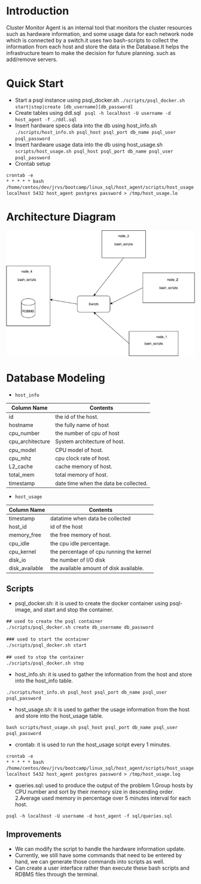 # Introduction
Cluster Monitor Agent is an internal tool that monitors the cluster resources such as hardware information, and some usage data for each network node which is connected by a switch.it uses two bash-scripts to collect the information from each host and store the data in the Database.It helps the infrastructure team to make the decision for future planning. such as add/remove servers. 

# Quick Start
- Start a psql instance using psql_docker.sh
``./scripts/psql_docker.sh start|stop|create [db_username][db_password]``
- Create tables using ddl.sql
`` psql -h localhost -U username -d host_agent -f ./ddl.sql``
- Insert hardware specs data into the db using host_info.sh
``./scripts/host_info.sh psql_host psql_port db_name psql_user psql_password``
- Insert hardware usage data into the db using host_usage.sh
``scripts/host_usage.sh psql_host psql_port db_name psql_user psql_password``
- Crontab setup
```
crontab -e
* * * * * bash /home/centos/dev/jrvs/bootcamp/linux_sql/host_agent/scripts/host_usage.sh localhost 5432 host_agent postgres password > /tmp/host_usage.lo
```

# Architecture Diagram
![](<https://github.com/jarviscanada/jarvis_data_eng_SiqiYang/blob/readme/linux_sql/assets/architecture.png>)

# Database Modeling
- `host_info`

Column Name | Contents
------------ | -------------
id| the id of the host.
hostname | the fully name of host
cpu_number | the number of cpu of host
cpu_architecture| System architecture of host.
cpu_model|CPU model of host.
cpu_mhz|  cpu clock rate of host.
L2_cache|  cache memory of host.
total_mem|  total memory of host.
timestamp|  date time when the data be collected.

- `host_usage`

Column Name | Contents
------------ | -------------
timestamp|datatime when data be collected
host_id| id of the host
memory_free| the free memory of host.
cpu_idle| the cpu idle percentage.
cpu_kernel| the percentage of cpu running the kernel
disk_io| the number of I/O disk
disk_available | the available amount of disk available.

## Scripts

- psql_docker.sh: it is used to create the docker container using psql-image, and start and stop the container.
```
## used to create the psql container
./scripts/psql_docker.sh create db_username db_password

### used to start the ocntainer
./scripts/psql_docker.sh start

## used to stop the container
./scripts/psql_docker.sh stop
```
- host_info.sh: it is used to gather the information from the host and store into the host_info table.
```
./scripts/host_info.sh psql_host psql_port db_name psql_user psql_password
```
- host_usage.sh: it is used to gather the usage information from the host and store into the host_usage table.
```
bash scripts/host_usage.sh psql_host psql_port db_name psql_user psql_password
```
- crontab: it is used to run the host_usage script every 1 minutes.
```
crontab -e
* * * * * bash /home/centos/dev/jrvs/bootcamp/linux_sql/host_agent/scripts/host_usage.sh localhost 5432 host_agent postgres password > /tmp/host_usage.log
```
- queries.sql: used to produce the output of the problem 1.Group hosts by CPU number and sort by their memory size in descending order.
2.Average used memory in percentage over 5 minutes interval for each host.
```
psql -h localhost -U username -d host_agent -f sql/queries.sql
```

## Improvements 
- We can modify the script to handle the hardware information update.
- Currently, we still have some commands that need to be entered by hand, we can generate those commands into scripts as well.
- Can create a user interface rather than execute these bash scripts and RDBMS files through the terminal. 
```